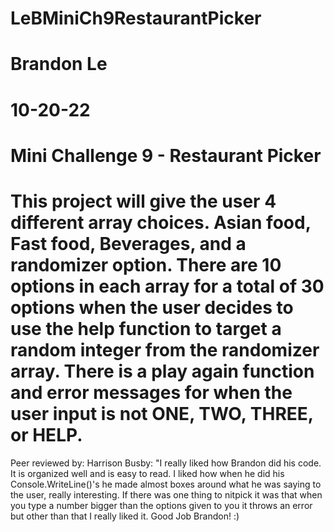 # LeBMiniCh9RestaurantPicker
# Brandon Le
# 10-20-22
# Mini Challenge 9 - Restaurant Picker
# This project will give the user 4 different array choices. Asian food, Fast food, Beverages, and a randomizer option. There are 10 options in each array for a total of 30 options when the user decides to use the help function to target a random integer from the randomizer array. There is a play again function and error messages for when the user input is not ONE, TWO, THREE, or HELP.


Peer reviewed by: Harrison Busby: "I really liked how Brandon did his code. It is organized well and is easy to read. I liked how when he did his Console.WriteLine()'s he made almost boxes around what he was saying to the user, really interesting. If there was one thing to nitpick it was that when you type a number bigger than the options given to you it throws an error but other than that I really liked it. Good Job Brandon! :)